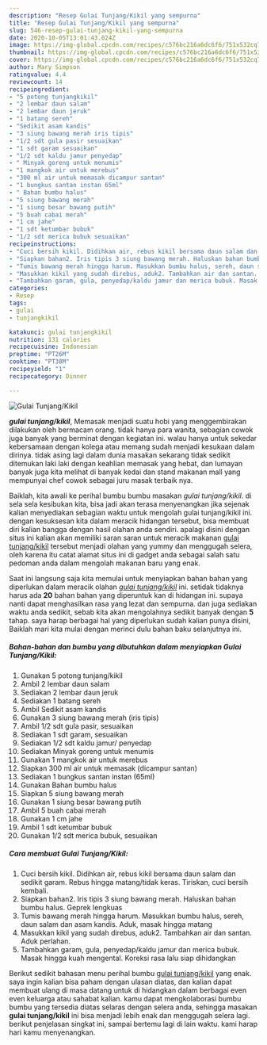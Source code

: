 ```yaml
---
description: "Resep Gulai Tunjang/Kikil yang sempurna"
title: "Resep Gulai Tunjang/Kikil yang sempurna"
slug: 546-resep-gulai-tunjang-kikil-yang-sempurna
date: 2020-10-05T13:01:43.024Z
image: https://img-global.cpcdn.com/recipes/c576bc216a6dc6f6/751x532cq70/gulai-tunjangkikil-foto-resep-utama.jpg
thumbnail: https://img-global.cpcdn.com/recipes/c576bc216a6dc6f6/751x532cq70/gulai-tunjangkikil-foto-resep-utama.jpg
cover: https://img-global.cpcdn.com/recipes/c576bc216a6dc6f6/751x532cq70/gulai-tunjangkikil-foto-resep-utama.jpg
author: Mary Simpson
ratingvalue: 4.4
reviewcount: 14
recipeingredient:
- "5 potong tunjangkikil"
- "2 lembar daun salam"
- "2 lembar daun jeruk"
- "1 batang sereh"
- "Sedikit asam kandis"
- "3 siung bawang merah iris tipis"
- "1/2 sdt gula pasir sesuaikan"
- "1 sdt garam sesuaikan"
- "1/2 sdt kaldu jamur penyedap"
- " Minyak goreng untuk menumis"
- "1 mangkok air untuk merebus"
- "300 ml air untuk memasak dicampur santan"
- "1 bungkus santan instan 65ml"
- " Bahan bumbu halus"
- "5 siung bawang merah"
- "1 siung besar bawang putih"
- "5 buah cabai merah"
- "1 cm jahe"
- "1 sdt ketumbar bubuk"
- "1/2 sdt merica bubuk sesuaikan"
recipeinstructions:
- "Cuci bersih kikil. Didihkan air, rebus kikil bersama daun salam dan sedikit garam. Rebus hingga matang/tidak keras. Tiriskan, cuci bersih kembali."
- "Siapkan bahan2. Iris tipis 3 siung bawang merah. Haluskan bahan bumbu halus. Geprek lengkuas"
- "Tumis bawang merah hingga harum. Masukkan bumbu halus, sereh, daun salam dan asam kandis. Aduk, masak hingga matang"
- "Masukkan kikil yang sudah direbus, aduk2. Tambahkan air dan santan. Aduk perlahan."
- "Tambahkan garam, gula, penyedap/kaldu jamur dan merica bubuk. Masak hingga kuah mengental. Koreksi rasa lalu siap dihidangkan"
categories:
- Resep
tags:
- gulai
- tunjangkikil

katakunci: gulai tunjangkikil 
nutrition: 131 calories
recipecuisine: Indonesian
preptime: "PT26M"
cooktime: "PT38M"
recipeyield: "1"
recipecategory: Dinner

---
```



![Gulai Tunjang/Kikil](https://img-global.cpcdn.com/recipes/c576bc216a6dc6f6/751x532cq70/gulai-tunjangkikil-foto-resep-utama.jpg)

<b><i>gulai tunjang/kikil</i></b>, Memasak menjadi suatu hobi yang menggembirakan dilakukan oleh bermacam orang. tidak hanya para wanita, sebagian cowok juga banyak yang berminat dengan kegiatan ini. walau hanya untuk sekedar kebersamaan dengan kolega atau memang sudah menjadi kesukaan dalam dirinya. tidak asing lagi dalam dunia masakan sekarang tidak sedikit ditemukan laki laki dengan keahlian memasak yang hebat, dan lumayan banyak juga kita melihat di banyak kedai dan stand makanan mall yang mempunyai chef cowok sebagai juru masak terbaik nya.



Baiklah, kita awali ke perihal bumbu bumbu masakan <i>gulai tunjang/kikil</i>. di sela sela kesibukan kita, bisa jadi akan terasa menyenangkan jika sejenak kalian menyediakan sebagian waktu untuk mengolah gulai tunjang/kikil ini. dengan kesuksesan kita dalam meracik hidangan tersebut, bisa membuat diri kalian bangga dengan hasil olahan anda sendiri. apalagi disini dengan situs ini kalian akan memiliki saran saran untuk meracik makanan <u>gulai tunjang/kikil</u> tersebut menjadi olahan yang yummy dan menggugah selera, oleh karena itu catat alamat situs ini di gadget anda sebagai salah satu pedoman anda dalam mengolah makanan baru yang enak.


Saat ini langsung saja kita memulai untuk menyiapkan bahan bahan yang diperlukan dalam meracik olahan <u><i>gulai tunjang/kikil</i></u> ini. setidak tidaknya harus ada <b>20</b> bahan bahan yang diperuntuk kan di hidangan ini. supaya nanti dapat menghasilkan rasa yang lezat dan sempurna. dan juga sediakan waktu anda sedikit, sebab kita akan mengolahnya sedikit banyak dengan <b>5</b> tahap. saya harap berbagai hal yang diperlukan sudah kalian punya disini, Baiklah mari kita mulai dengan merinci dulu bahan baku selanjutnya ini.

<!--inarticleads1-->

##### Bahan-bahan dan bumbu yang dibutuhkan dalam menyiapkan Gulai Tunjang/Kikil:

1. Gunakan 5 potong tunjang/kikil
1. Ambil 2 lembar daun salam
1. Sediakan 2 lembar daun jeruk
1. Sediakan 1 batang sereh
1. Ambil Sedikit asam kandis
1. Gunakan 3 siung bawang merah (iris tipis)
1. Ambil 1/2 sdt gula pasir, sesuaikan
1. Sediakan 1 sdt garam, sesuaikan
1. Sediakan 1/2 sdt kaldu jamur/ penyedap
1. Sediakan  Minyak goreng untuk menumis
1. Gunakan 1 mangkok air untuk merebus
1. Siapkan 300 ml air untuk memasak (dicampur santan)
1. Sediakan 1 bungkus santan instan (65ml)
1. Gunakan  Bahan bumbu halus
1. Siapkan 5 siung bawang merah
1. Gunakan 1 siung besar bawang putih
1. Ambil 5 buah cabai merah
1. Gunakan 1 cm jahe
1. Ambil 1 sdt ketumbar bubuk
1. Gunakan 1/2 sdt merica bubuk, sesuaikan




<!--inarticleads2-->

##### Cara membuat Gulai Tunjang/Kikil:

1. Cuci bersih kikil. Didihkan air, rebus kikil bersama daun salam dan sedikit garam. Rebus hingga matang/tidak keras. Tiriskan, cuci bersih kembali.
1. Siapkan bahan2. Iris tipis 3 siung bawang merah. Haluskan bahan bumbu halus. Geprek lengkuas
1. Tumis bawang merah hingga harum. Masukkan bumbu halus, sereh, daun salam dan asam kandis. Aduk, masak hingga matang
1. Masukkan kikil yang sudah direbus, aduk2. Tambahkan air dan santan. Aduk perlahan.
1. Tambahkan garam, gula, penyedap/kaldu jamur dan merica bubuk. Masak hingga kuah mengental. Koreksi rasa lalu siap dihidangkan




Berikut sedikit bahasan menu perihal bumbu <u>gulai tunjang/kikil</u> yang enak. saya ingin kalian bisa paham dengan ulasan diatas, dan kalian dapat membuat ulang di masa datang untuk di hidangkan dalam berbagai even even keluarga atau sahabat kalian. kamu dapat mengkolaborasi bumbu bumbu yang tersedia diatas selaras dengan selera anda, sehingga masakan <b>gulai tunjang/kikil</b> ini bisa menjadi lebih enak dan menggugah selera lagi. berikut penjelasan singkat ini, sampai bertemu lagi di lain waktu. kami harap hari kamu menyenangkan.
